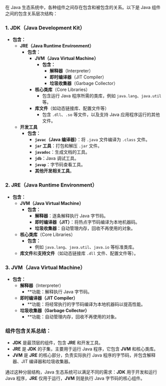 在 Java 生态系统中，各种组件之间存在包含和被包含的关系。以下是 Java 组件之间的包含关系层次结构：

### 1. **JDK（Java Development Kit）**
   - **包含：**
     - **JRE（Java Runtime Environment）**
       - **包含：**
         - **JVM（Java Virtual Machine）**
           - **包含：**
             - **解释器**（Interpreter）
             - **即时编译器**（JIT Compiler）
             - **垃圾收集器**（Garbage Collector）
         - **核心类库**（Core Libraries）
           - 包含运行 Java 程序所需的类库，例如 `java.lang`、`java.util` 等。
         - **库文件**（如动态链接库、配置文件等）
           - 包含 `.dll`、`.so` 等文件，以及支持 Java 应用程序运行的其他文件。
     - **开发工具**
       - **包含：**
         - **`javac`（Java 编译器）**：将 `.java` 文件编译为 `.class` 文件。
         - **`jar` 工具**：打包和解压 `.jar` 文件。
         - **`javadoc`**：生成文档的工具。
         - **`jdb`**：Java 调试工具。
         - **`javap`**：字节码查看工具。
         - **其他开发相关工具**。

### 2. **JRE（Java Runtime Environment）**
   - **包含：**
     - **JVM（Java Virtual Machine）**
       - **包含：**
         - **解释器**：逐条解释执行 Java 字节码。
         - **即时编译器（JIT）**：将热点字节码编译为本地机器码。
         - **垃圾收集器**：自动管理内存，回收不再使用的对象。
     - **核心类库**（Core Libraries）
       - **包含：**
         - 例如 `java.lang`、`java.util`、`java.io` 等标准类库。
     - **库文件**和**支持文件**（如动态链接库 `.dll` 文件、配置文件等）。

### 3. **JVM（Java Virtual Machine）**
   - **包含：**
     - **解释器**（Interpreter）
       - **功能：解释执行 Java 字节码。
     - **即时编译器（JIT Compiler）**
       - **功能：将经常执行的字节码编译为本地机器码以提高性能。
     - **垃圾收集器（Garbage Collector）**
       - **功能：自动管理内存，回收不再使用的对象。

### 组件包含关系总结：

- **JDK** 是最顶层的组件，包含 **JRE** 和开发工具。
- **JRE** 是 **JDK** 的子集，主要用于运行 Java 程序，它包含 **JVM** 和核心类库。
- **JVM** 是 **JRE** 的核心部分，负责实际执行 Java 程序的字节码，并包含解释器、JIT 编译器和垃圾收集器。

通过这种分层结构，Java 生态系统可以满足不同的需求：**JDK** 用于开发和运行 Java 程序，**JRE** 仅用于运行，**JVM** 则是执行 Java 字节码的核心组件。